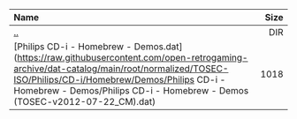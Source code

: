 |Name|Size|
|:---|---:|
|[..](../index.html)|DIR|
|[Philips CD-i - Homebrew - Demos.dat](https://raw.githubusercontent.com/open-retrogaming-archive/dat-catalog/main/root/normalized/TOSEC-ISO/Philips/CD-i/Homebrew/Demos/Philips CD-i - Homebrew - Demos/Philips CD-i - Homebrew - Demos (TOSEC-v2012-07-22_CM).dat)|1018|
